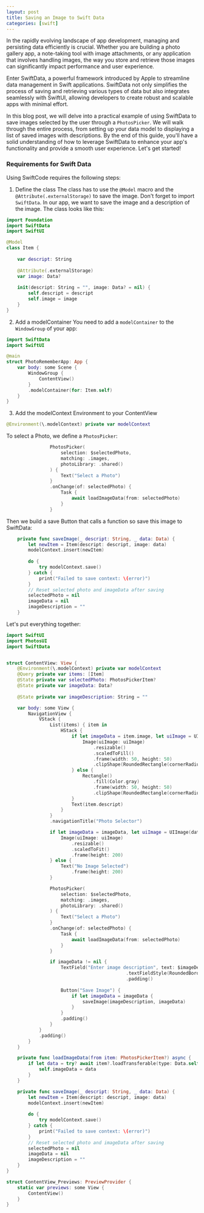 ```yaml
---
layout: post
title: Saving an Image to Swift Data
categories: [swift]
---
```


In the rapidly evolving landscape of app development, managing and persisting data efficiently is crucial. Whether you are building a photo gallery app, a note-taking tool with image attachments, or any application that involves handling images, the way you store and retrieve those images can significantly impact performance and user experience.

Enter SwiftData, a powerful framework introduced by Apple to streamline data management in Swift applications. SwiftData not only simplifies the process of saving and retrieving various types of data but also integrates seamlessly with SwiftUI, allowing developers to create robust and scalable apps with minimal effort.

In this blog post, we will delve into a practical example of using SwiftData to save images selected by the user through a `PhotosPicker`. We will walk through the entire process, from setting up your data model to displaying a list of saved images with descriptions. By the end of this guide, you'll have a solid understanding of how to leverage SwiftData to enhance your app's functionality and provide a smooth user experience. Let's get started!

### Requirements for Swift Data

Using SwiftCode requires the following steps:

1. Define the class
The class has to use the `@Model` macro and the `@Attribute(.externalStorage)` to save the image. Don't forget to import `SwiftData`.
In our app, we want to save the image and a description of the image. The class looks like this:

   
```swift
import Foundation
import SwiftData
import SwiftUI

@Model
class Item {
    
    var descript: String
    
    @Attribute(.externalStorage)
    var image: Data?
    
    init(descript: String = "", image: Data? = nil) {
        self.descript = descript
        self.image = image
    }
}
```

2. Add a modelContainer
You need to add a `modelContainer` to the `WindowGroup` of your app:

```swift
import SwiftData
import SwiftUI

@main
struct PhotoRememberApp: App {
    var body: some Scene {
        WindowGroup {
            ContentView()
        }
        .modelContainer(for: Item.self)
    }
}
```

3. Add the modelContext Environment to your ContentView
```swift
@Environment(\.modelContext) private var modelContext
```

To select a Photo, we define a `PhotosPicker`:
```swift
                PhotosPicker(
                    selection: $selectedPhoto,
                    matching: .images,
                    photoLibrary: .shared()
                ) {
                    Text("Select a Photo")
                }
                .onChange(of: selectedPhoto) {
                    Task {
                        await loadImageData(from: selectedPhoto)
                    }
                }
```

Then we build a save Button that calls a function so save this image to SwiftData:

```swift
    private func saveImage(_ descript: String, _ data: Data) {
        let newItem = Item(descript: descript, image: data)
        modelContext.insert(newItem)
        
        do {
            try modelContext.save()
        } catch {
            print("Failed to save context: \(error)")
        }
        // Reset selected photo and imageData after saving
        selectedPhoto = nil
        imageData = nil
        imageDescription = ""
    }
```

Let's put everything together:

```swift
import SwiftUI
import PhotosUI
import SwiftData


struct ContentView: View {
    @Environment(\.modelContext) private var modelContext
    @Query private var items: [Item]
    @State private var selectedPhoto: PhotosPickerItem?
    @State private var imageData: Data?
    
    @State private var imageDescription: String = ""

    var body: some View {
        NavigationView {
            VStack {
                List(items) { item in
                    HStack {
                        if let imageData = item.image, let uiImage = UIImage(data: imageData) {
                            Image(uiImage: uiImage)
                                .resizable()
                                .scaledToFill()
                                .frame(width: 50, height: 50)
                                .clipShape(RoundedRectangle(cornerRadius: 8))
                        } else {
                            Rectangle()
                                .fill(Color.gray)
                                .frame(width: 50, height: 50)
                                .clipShape(RoundedRectangle(cornerRadius: 8))
                        }
                        Text(item.descript)
                    }
                }
                .navigationTitle("Photo Selector")

                if let imageData = imageData, let uiImage = UIImage(data: imageData) {
                    Image(uiImage: uiImage)
                        .resizable()
                        .scaledToFit()
                        .frame(height: 200)
                } else {
                    Text("No Image Selected")
                        .frame(height: 200)
                }

                PhotosPicker(
                    selection: $selectedPhoto,
                    matching: .images,
                    photoLibrary: .shared()
                ) {
                    Text("Select a Photo")
                }
                .onChange(of: selectedPhoto) {
                    Task {
                        await loadImageData(from: selectedPhoto)
                    }
                }

                if imageData != nil {
                    TextField("Enter image description", text: $imageDescription)
                                            .textFieldStyle(RoundedBorderTextFieldStyle())
                                            .padding()
                    
                    Button("Save Image") {
                        if let imageData = imageData {
                            saveImage(imageDescription, imageData)
                        }
                    }
                    .padding()
                }
            }
            .padding()
        }
    }

    private func loadImageData(from item: PhotosPickerItem?) async {
        if let data = try? await item?.loadTransferable(type: Data.self) {
            self.imageData = data
        }
    }

    private func saveImage(_ descript: String, _ data: Data) {
        let newItem = Item(descript: descript, image: data)
        modelContext.insert(newItem)
        
        do {
            try modelContext.save()
        } catch {
            print("Failed to save context: \(error)")
        }
        // Reset selected photo and imageData after saving
        selectedPhoto = nil
        imageData = nil
        imageDescription = ""
    }
}

struct ContentView_Previews: PreviewProvider {
    static var previews: some View {
        ContentView()
    }
}
```





